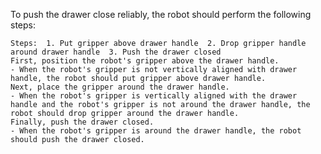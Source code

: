 To push the drawer close reliably, the robot should perform the following steps:

    Steps:  1. Put gripper above drawer handle  2. Drop gripper handle around drawer handle  3. Push the drawer closed
    First, position the robot's gripper above the drawer handle.
    - When the robot's gripper is not vertically aligned with drawer handle, the robot should put gripper above drawer handle.
    Next, place the gripper around the drawer handle.
    - When the robot's gripper is vertically aligned with the drawer handle and the robot's gripper is not around the drawer handle, the robot should drop gripper around the drawer handle.
    Finally, push the drawer closed.
    - When the robot's gripper is around the drawer handle, the robot should push the drawer closed.